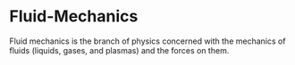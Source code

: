 # Fluid-Mechanics
Fluid mechanics is the branch of physics concerned with the mechanics of fluids (liquids, gases, and plasmas) and the forces on them.
